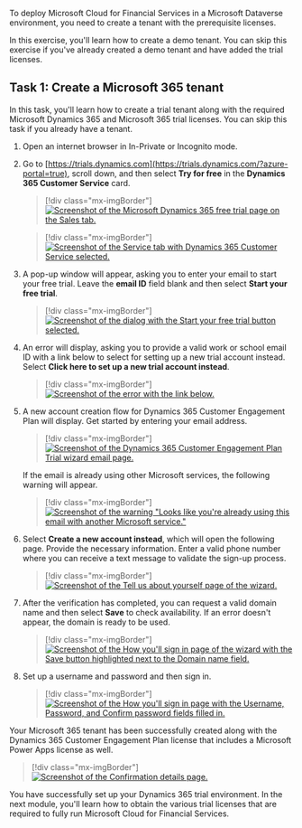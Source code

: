 To deploy Microsoft Cloud for Financial Services in a Microsoft Dataverse environment, you need to create a tenant with the prerequisite licenses.

In this exercise, you'll learn how to create a demo tenant. You can skip this exercise if you've already created a demo tenant and have added the trial licenses.

## Task 1: Create a Microsoft 365 tenant

In this task, you'll learn how to create a trial tenant along with the required Microsoft Dynamics 365 and Microsoft 365 trial licenses. You can skip this task if you already have a tenant.

1. Open an internet browser in In-Private or Incognito mode.

1. Go to [https://trials.dynamics.com](https://trials.dynamics.com/?azure-portal=true), scroll down, and then select **Try for free** in the **Dynamics 365 Customer Service** card.

    > [!div class="mx-imgBorder"]
    > [![Screenshot of the Microsoft Dynamics 365 free trial page on the Sales tab.](../media/trial.png)](../media/trial.png#lightbox)

    > [!div class="mx-imgBorder"]
    > [![Screenshot of the Service tab with Dynamics 365 Customer Service selected.](../media/service.png)](../media/service.png#lightbox)

1. A pop-up window will appear, asking you to enter your email to start your free trial. Leave the **email ID** field blank and then select **Start your free trial**.

    > [!div class="mx-imgBorder"]
    > [![Screenshot of the dialog with the Start your free trial button selected.](../media/start.png)](../media/start.png#lightbox)

1. An error will display, asking you to provide a valid work or school email ID with a link below to select for setting up a new trial account instead. Select **Click here to set up a new trial account instead**.

    > [!div class="mx-imgBorder"]
    > [![Screenshot of the error with the link below.](../media/new-trial.png)](../media/new-trial.png#lightbox)

1. A new account creation flow for Dynamics 365 Customer Engagement Plan will display. Get started by entering your email address.

    > [!div class="mx-imgBorder"]
    > [![Screenshot of the Dynamics 365 Customer Engagement Plan Trial wizard email page.](../media/email.png)](../media/email.png#lightbox)

   If the email is already using other Microsoft services, the following warning will appear.

    > [!div class="mx-imgBorder"]
    > [![Screenshot of the warning "Looks like you're already using this email with another Microsoft service."](../media/warning.png)](../media/warning.png#lightbox)

1. Select **Create a new account instead**, which will open the following page. Provide the necessary information. Enter a valid phone number where you can receive a text message to validate the sign-up process.

    > [!div class="mx-imgBorder"]
    > [![Screenshot of the Tell us about yourself page of the wizard.](../media/about.png)](../media/about.png#lightbox)

1. After the verification has completed, you can request a valid domain name and then select **Save** to check availability. If an error doesn't appear, the domain is ready to be used.

    > [!div class="mx-imgBorder"]
    > [![Screenshot of the How you'll sign in page of the wizard with the Save button highlighted next to the Domain name field.](../media/domain.png)](../media/domain.png#lightbox)

1. Set up a username and password and then sign in.

    > [!div class="mx-imgBorder"]
    > [![Screenshot of the How you'll sign in page with the Username, Password, and Confirm password fields filled in.](../media/password.png)](../media/password.png#lightbox)

Your Microsoft 365 tenant has been successfully created along with the Dynamics 365 Customer Engagement Plan license that includes a Microsoft Power Apps license as well.

   > [!div class="mx-imgBorder"]
   > [![Screenshot of the Confirmation details page.](../media/confirm.png)](../media/confirm.png#lightbox)

You have successfully set up your Dynamics 365 trial environment. In the next module, you'll learn how to obtain the various trial licenses that are required to fully run Microsoft Cloud for Financial Services.
